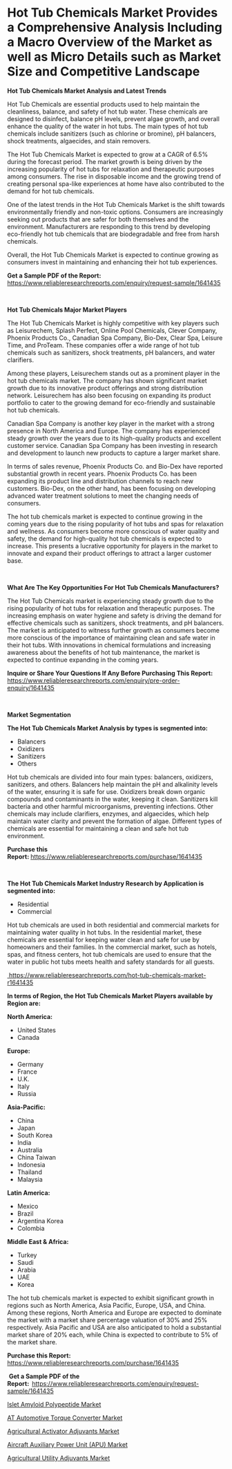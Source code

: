<p><h1>Hot Tub Chemicals Market Provides a Comprehensive Analysis Including a Macro Overview of the Market as well as Micro Details such as Market Size and Competitive Landscape</h1></p><p><strong>Hot Tub Chemicals Market Analysis and Latest Trends</strong></p>
<p><p>Hot Tub Chemicals are essential products used to help maintain the cleanliness, balance, and safety of hot tub water. These chemicals are designed to disinfect, balance pH levels, prevent algae growth, and overall enhance the quality of the water in hot tubs. The main types of hot tub chemicals include sanitizers (such as chlorine or bromine), pH balancers, shock treatments, algaecides, and stain removers.</p><p>The Hot Tub Chemicals Market is expected to grow at a CAGR of 6.5% during the forecast period. The market growth is being driven by the increasing popularity of hot tubs for relaxation and therapeutic purposes among consumers. The rise in disposable income and the growing trend of creating personal spa-like experiences at home have also contributed to the demand for hot tub chemicals.</p><p>One of the latest trends in the Hot Tub Chemicals Market is the shift towards environmentally friendly and non-toxic options. Consumers are increasingly seeking out products that are safer for both themselves and the environment. Manufacturers are responding to this trend by developing eco-friendly hot tub chemicals that are biodegradable and free from harsh chemicals.</p><p>Overall, the Hot Tub Chemicals Market is expected to continue growing as consumers invest in maintaining and enhancing their hot tub experiences.</p></p>
<p><strong>Get a Sample PDF of the Report:&nbsp;</strong> <a href="https://www.reliableresearchreports.com/enquiry/request-sample/1641435">https://www.reliableresearchreports.com/enquiry/request-sample/1641435</a></p>
<p>&nbsp;</p>
<p><strong>Hot Tub Chemicals Major Market Players</strong></p>
<p><p>The Hot Tub Chemicals Market is highly competitive with key players such as Leisurechem, Splash Perfect, Online Pool Chemicals, Clever Company, Phoenix Products Co., Canadian Spa Company, Bio-Dex, Clear Spa, Leisure Time, and ProTeam. These companies offer a wide range of hot tub chemicals such as sanitizers, shock treatments, pH balancers, and water clarifiers.</p><p>Among these players, Leisurechem stands out as a prominent player in the hot tub chemicals market. The company has shown significant market growth due to its innovative product offerings and strong distribution network. Leisurechem has also been focusing on expanding its product portfolio to cater to the growing demand for eco-friendly and sustainable hot tub chemicals.</p><p>Canadian Spa Company is another key player in the market with a strong presence in North America and Europe. The company has experienced steady growth over the years due to its high-quality products and excellent customer service. Canadian Spa Company has been investing in research and development to launch new products to capture a larger market share.</p><p>In terms of sales revenue, Phoenix Products Co. and Bio-Dex have reported substantial growth in recent years. Phoenix Products Co. has been expanding its product line and distribution channels to reach new customers. Bio-Dex, on the other hand, has been focusing on developing advanced water treatment solutions to meet the changing needs of consumers.</p><p>The hot tub chemicals market is expected to continue growing in the coming years due to the rising popularity of hot tubs and spas for relaxation and wellness. As consumers become more conscious of water quality and safety, the demand for high-quality hot tub chemicals is expected to increase. This presents a lucrative opportunity for players in the market to innovate and expand their product offerings to attract a larger customer base.</p></p>
<p>&nbsp;</p>
<p><strong>What Are The Key Opportunities For Hot Tub Chemicals Manufacturers?</strong></p>
<p><p>The Hot Tub Chemicals market is experiencing steady growth due to the rising popularity of hot tubs for relaxation and therapeutic purposes. The increasing emphasis on water hygiene and safety is driving the demand for effective chemicals such as sanitizers, shock treatments, and pH balancers. The market is anticipated to witness further growth as consumers become more conscious of the importance of maintaining clean and safe water in their hot tubs. With innovations in chemical formulations and increasing awareness about the benefits of hot tub maintenance, the market is expected to continue expanding in the coming years.</p></p>
<p><strong>Inquire or Share Your Questions If Any Before Purchasing This Report:</strong> <a href="https://www.reliableresearchreports.com/enquiry/pre-order-enquiry/1641435">https://www.reliableresearchreports.com/enquiry/pre-order-enquiry/1641435</a></p>
<p>&nbsp;</p>
<p><strong>Market Segmentation</strong></p>
<p><strong>The Hot Tub Chemicals Market Analysis by types is segmented into:</strong></p>
<p><ul><li>Balancers</li><li>Oxidizers</li><li>Sanitizers</li><li>Others</li></ul></p>
<p><p>Hot tub chemicals are divided into four main types: balancers, oxidizers, sanitizers, and others. Balancers help maintain the pH and alkalinity levels of the water, ensuring it is safe for use. Oxidizers break down organic compounds and contaminants in the water, keeping it clean. Sanitizers kill bacteria and other harmful microorganisms, preventing infections. Other chemicals may include clarifiers, enzymes, and algaecides, which help maintain water clarity and prevent the formation of algae. Different types of chemicals are essential for maintaining a clean and safe hot tub environment.</p></p>
<p><strong>Purchase this Report:&nbsp;</strong><a href="https://www.reliableresearchreports.com/purchase/1641435">https://www.reliableresearchreports.com/purchase/1641435</a></p>
<p>&nbsp;</p>
<p><strong>The Hot Tub Chemicals Market Industry Research by Application is segmented into:</strong></p>
<p><ul><li>Residential</li><li>Commercial</li></ul></p>
<p><p>Hot tub chemicals are used in both residential and commercial markets for maintaining water quality in hot tubs. In the residential market, these chemicals are essential for keeping water clean and safe for use by homeowners and their families. In the commercial market, such as hotels, spas, and fitness centers, hot tub chemicals are used to ensure that the water in public hot tubs meets health and safety standards for all guests.</p></p>
<p><a href="https://www.reliableresearchreports.com/hot-tub-chemicals-market-r1641435">&nbsp;https://www.reliableresearchreports.com/hot-tub-chemicals-market-r1641435</a></p>
<p><strong>In terms of Region, the Hot Tub Chemicals Market Players available by Region are:</strong></p>
<p>
    <p> <strong> North America: </strong>
        <ul>
            <li>United States</li>
            <li>Canada</li>
        </ul>
        </p> 
    <p> <strong> Europe: </strong>
        <ul>
            <li>Germany</li>
            <li>France</li>
            <li>U.K.</li>
            <li>Italy</li>
            <li>Russia</li>
        </ul>
        </p> 
    <p> <strong> Asia-Pacific: </strong>
        <ul>
            <li>China</li>
            <li>Japan</li>
            <li>South Korea</li>
            <li>India</li>
            <li>Australia</li>
            <li>China Taiwan</li>
            <li>Indonesia</li>
            <li>Thailand</li>
            <li>Malaysia</li>
        </ul>
        </p> 
    <p> <strong> Latin America: </strong>
        <ul>
            <li>Mexico</li>
            <li>Brazil</li>
            <li>Argentina Korea</li>
            <li>Colombia</li>
        </ul>
        </p> 
    <p> <strong> Middle East & Africa: </strong>
        <ul>
            <li>Turkey</li>
            <li>Saudi</li>
            <li>Arabia</li>
            <li>UAE</li>
            <li>Korea</li>
        </ul>
    </p>
    </p>
<p><p>The hot tub chemicals market is expected to exhibit significant growth in regions such as North America, Asia Pacific, Europe, USA, and China. Among these regions, North America and Europe are expected to dominate the market with a market share percentage valuation of 30% and 25% respectively. Asia Pacific and USA are also anticipated to hold a substantial market share of 20% each, while China is expected to contribute to 5% of the market share.</p></p>
<p><strong>Purchase this Report: </strong><a href="https://www.reliableresearchreports.com/purchase/1641435">https://www.reliableresearchreports.com/purchase/1641435</a></p>
<p>&nbsp;<strong>Get a Sample PDF of the Report:&nbsp;&nbsp;</strong><a href="https://www.reliableresearchreports.com/enquiry/request-sample/1641435">https://www.reliableresearchreports.com/enquiry/request-sample/1641435</a></p>
<p><strong></strong></p>
<p><p><a href="https://issuu.com/reportprime-2/docs/islet-amyloid-polypeptide-market-size-2030.pptx">Islet Amyloid Polypeptide Market</a></p><p><a href="https://medium.com/@richard.james09789/at-automotive-torque-converter-industry-analysis-report-its-market-size-growing-with-a-cagr-of-11-3-d7c4c8a04ad3">AT Automotive Torque Converter Market</a></p><p><a href="https://github.com/khayangel/Market-Research-Report-List-4/blob/main/agricultural-activator-adjuvants-market.md">Agricultural Activator Adjuvants Market</a></p><p><a href="https://medium.com/@rebecca.smith5467/aircraft-auxiliary-power-unit-apu-market-investigation-industry-evolution-and-forecast-till-5de810175440">Aircraft Auxiliary Power Unit (APU) Market</a></p><p><a href="https://github.com/brentleyjimmiealvaradoz4l1rea/Market-Research-Report-List-3/blob/main/agricultural-utility-adjuvants-market.md">Agricultural Utility Adjuvants Market</a></p></p>